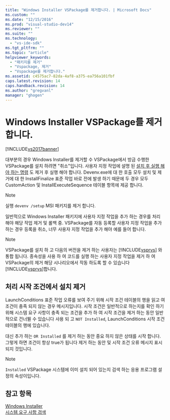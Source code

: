 ```yaml
---
title: "Windows Installer VSPackage를 제거합니다. | Microsoft Docs"
ms.custom: ""
ms.date: "12/15/2016"
ms.prod: "visual-studio-dev14"
ms.reviewer: ""
ms.suite: ""
ms.technology: 
  - "vs-ide-sdk"
ms.tgt_pltfrm: ""
ms.topic: "article"
helpviewer_keywords: 
  - "패키지를 제거"
  - "Vspackage, 제거"
  - "Vspackage를 제거합니다."
ms.assetid: c4575ac7-82da-4af8-a375-ea756a101fbf
caps.latest.revision: 14
caps.handback.revision: 14
ms.author: "gregvanl"
manager: "ghogen"
---
```

# Windows Installer VSPackage를 제거합니다.
[!INCLUDE[vs2017banner](../../code-quality/includes/vs2017banner.md)]

대부분의 경우 Windows Installer를 제거할 수 VSPackage에서 방금 수행한 VSPackage를 설치 하려면 "취소"입니다. 사용자 지정 작업에 설명 된 [설치 후 실행 해야 하는 명령](../../extensibility/internals/commands-that-must-be-run-after-installation.md) 도 제거 후 실행 해야 합니다. Devenv.exe에 대 한 호출 모두 설치 및 제거에 대 한 InstallFinalize 표준 작업 바로 전에 발생 하기 때문에 두 경우 모두 CustomAction 및 InstallExecuteSequence 테이블 항목에 제공 합니다.  
  
> [!NOTE]
>  실행 `devenv /setup` MSI 패키지를 제거 합니다.  
  
 일반적으로 Windows Installer 패키지에 사용자 지정 작업을 추가 하는 경우를 처리 해야 해당 작업 제거 및 롤백 중. VSPackage를 자동 등록할 사용자 지정 작업을 추가 하는 경우 등록을 취소, 너무 사용자 지정 작업을 추가 해야 예를 들어 합니다.  
  
> [!NOTE]
>  VSPackage를 설치 하 고 다음의 버전을 제거 하는 사용자는 [!INCLUDE[vsprvs](../../code-quality/includes/vsprvs_md.md)] 와 통합 됩니다. 종속성을 사용 하 여 코드를 실행 하는 사용자 지정 작업을 제거 하 여 VSPackage의 제거 해당 시나리오에서 작동 하도록 할 수 있습니다 [!INCLUDE[vsprvs](../../code-quality/includes/vsprvs_md.md)]합니다.  
  
## 처리 시작 조건에서 설치 제거  
 LaunchConditions 표준 작업 오류를 보여 주기 위해 시작 조건 테이블의 행을 읽고 여 조건이 충족 되지 않는 경우 메시지입니다. 시작 조건은 일반적으로 하는지를 확인 하기 위해 시스템 요구 사항이 충족 되는 조건을 추가 하 여 시작 조건을 제거 하는 동안 일반적으로 건너뛸 수 있습니다 사용 되 고 `NOT Installed`, LaunchConditions 시작 조건 테이블의 행에 있습니다.  
  
 대신 추가 하는 `OR Installed` 를 제거 하는 동안 중요 하지 않은 상태를 시작 합니다. 그렇게 하면 조건이 항상 true가 됩니다 제거 하는 동안 및 시작 조건 오류 메시지 표시 되지 것입니다.  
  
> [!NOTE]
>  `Installed` VSPackage 시스템에 이미 설치 되어 있는지 검색 하는 응용 프로그램 설정의 속성이입니다.  
  
## 참고 항목  
 [Windows Installer](http://msdn.microsoft.com/ko-kr/187d8965-c79d-4ecb-8689-10930fa8b3b5)   
 [시스템 요구 사항 검색](../../extensibility/internals/detecting-system-requirements.md)